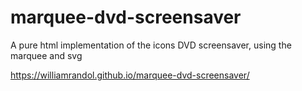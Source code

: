 # marquee-dvd-screensaver
A pure html implementation of the icons DVD screensaver, using the marquee and svg

https://williamrandol.github.io/marquee-dvd-screensaver/
